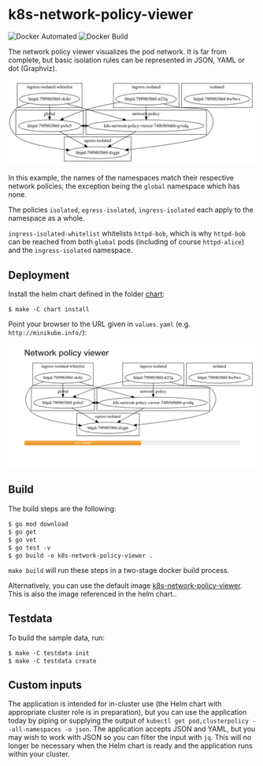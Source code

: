 k8s-network-policy-viewer
=========================

![Docker Automated](https://img.shields.io/docker/automated/gerald1248/k8s-network-policy-viewer.svg)
![Docker Build](https://img.shields.io/docker/build/gerald1248/k8s-network-policy-viewer.svg)

The network policy viewer visualizes the pod network. It is far from complete, but basic isolation rules can be represented in JSON, YAML or dot (Graphviz).

<img src="testdata/testdata.svg" alt="Sample visualization"/>

In this example, the names of the namespaces match their respective network policies, the exception being the `global` namespace which has none.

The policies `isolated`, `egress-isolated`, `ingress-isolated` each apply to the namespace as a whole.

`ingress-isolated-whitelist` whitelists `httpd-bob`, which is why `httpd-bob` can be reached from both `global` pods (including of course `httpd-alice`) and the `ingress-isolated` namespace.

Deployment
----------
Install the helm chart defined in the folder [chart](./chart):
```
$ make -C chart install
```
Point your browser to the URL given in `values.yaml` (e.g. `http://minikube.info/`):

<img src="images/network-policy-viewer-screenshot.png" alt="network policy viewer screenshot"/>

Build
-----
The build steps are the following:
```
$ go mod download
$ go get
$ go vet
$ go test -v
$ go build -o k8s-network-policy-viewer .
```
`make build` will run these steps in a two-stage docker build process.

Alternatively, you can use the default image [k8s-network-policy-viewer](https://hub.docker.com/r/gerald1248/k8s-network-policy-viewer). This is also the image referenced in the helm chart..

Testdata
--------
To build the sample data, run:
```
$ make -C testdata init
$ make -C testdata create
```

Custom inputs
-------------
The application is intended for in-cluster use (the Helm chart with appropriate cluster role is in preparation), but you can use the application today by piping or supplying the output of `kubectl get pod,clusterpolicy --all-namespaces -o json`. The application accepts JSON and YAML, but you may wish to work with JSON so you can filter the input with `jq`. This will no longer be necessary when the Helm chart is ready and the application runs within your cluster.
